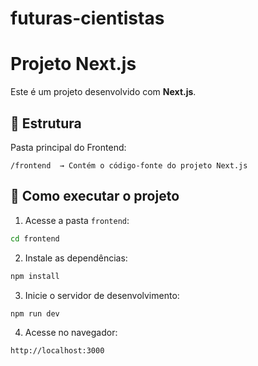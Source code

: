 # futuras-cientistas

# Projeto Next.js

Este é um projeto desenvolvido com **Next.js**.

## 📂 Estrutura
Pasta principal do Frontend:

```
/frontend  → Contém o código-fonte do projeto Next.js
```

## 🚀 Como executar o projeto

1. Acesse a pasta `frontend`:

```bash
cd frontend
```

2. Instale as dependências:

```bash
npm install
```

3. Inicie o servidor de desenvolvimento:

```bash
npm run dev
```

4. Acesse no navegador:

```
http://localhost:3000
```

